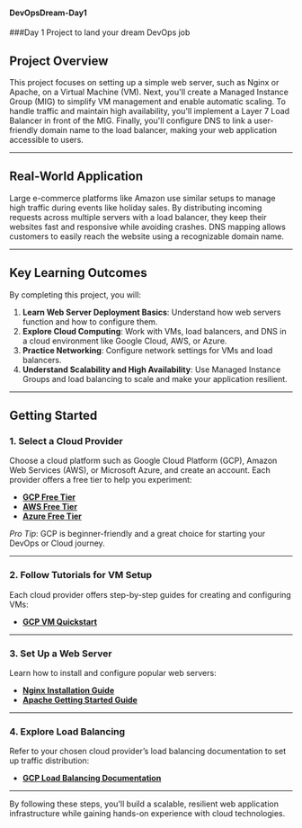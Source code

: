 #### DevOpsDream-Day1
###Day 1 Project to land your dream DevOps job

## Project Overview  
This project focuses on setting up a simple web server, such as Nginx or Apache, on a Virtual Machine (VM). Next, you'll create a Managed Instance Group (MIG) to simplify VM management and enable automatic scaling. To handle traffic and maintain high availability, you'll implement a Layer 7 Load Balancer in front of the MIG. Finally, you'll configure DNS to link a user-friendly domain name to the load balancer, making your web application accessible to users.

---

## Real-World Application  
Large e-commerce platforms like Amazon use similar setups to manage high traffic during events like holiday sales. By distributing incoming requests across multiple servers with a load balancer, they keep their websites fast and responsive while avoiding crashes. DNS mapping allows customers to easily reach the website using a recognizable domain name.

---

## Key Learning Outcomes  
By completing this project, you will:

1. **Learn Web Server Deployment Basics**: Understand how web servers function and how to configure them.  
2. **Explore Cloud Computing**: Work with VMs, load balancers, and DNS in a cloud environment like Google Cloud, AWS, or Azure.  
3. **Practice Networking**: Configure network settings for VMs and load balancers.  
4. **Understand Scalability and High Availability**: Use Managed Instance Groups and load balancing to scale and make your application resilient.  

---

## Getting Started  

### 1. **Select a Cloud Provider**  
Choose a cloud platform such as Google Cloud Platform (GCP), Amazon Web Services (AWS), or Microsoft Azure, and create an account. Each provider offers a free tier to help you experiment:  
- **[GCP Free Tier](https://cloud.google.com/free)**  
- **[AWS Free Tier](https://aws.amazon.com/free/)**  
- **[Azure Free Tier](https://azure.microsoft.com/en-us/free/)**  

*Pro Tip*: GCP is beginner-friendly and a great choice for starting your DevOps or Cloud journey.  

---

### 2. **Follow Tutorials for VM Setup**  
Each cloud provider offers step-by-step guides for creating and configuring VMs:  
- **[GCP VM Quickstart](https://cloud.google.com/compute/docs/quickstart-linux)**  

---

### 3. **Set Up a Web Server**  
Learn how to install and configure popular web servers:  
- **[Nginx Installation Guide](https://www.nginx.com/resources/wiki/start/topics/tutorials/install/)**  
- **[Apache Getting Started Guide](https://httpd.apache.org/docs/2.4/getting-started.html)**  

---

### 4. **Explore Load Balancing**  
Refer to your chosen cloud provider’s load balancing documentation to set up traffic distribution:  
- **[GCP Load Balancing Documentation](https://cloud.google.com/load-balancing/docs)**  

---

By following these steps, you'll build a scalable, resilient web application infrastructure while gaining hands-on experience with cloud technologies.
